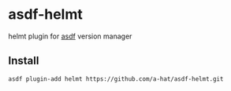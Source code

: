 # asdf-helmt

helmt plugin for [asdf](https://github.com/asdf-vm/asdf) version manager

## Install

```
asdf plugin-add helmt https://github.com/a-hat/asdf-helmt.git
```
